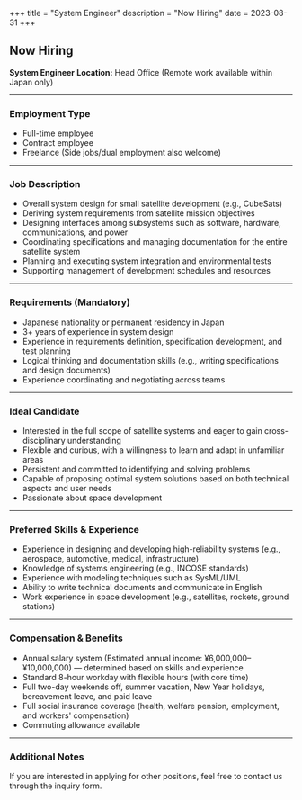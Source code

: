 +++
title = "System Engineer"
description = "Now Hiring"
date = 2023-08-31
+++

## Now Hiring
**System Engineer**
**Location:** Head Office (Remote work available within Japan only)

---

### Employment Type
- Full-time employee
- Contract employee
- Freelance (Side jobs/dual employment also welcome)

---

### Job Description
- Overall system design for small satellite development (e.g., CubeSats)
- Deriving system requirements from satellite mission objectives
- Designing interfaces among subsystems such as software, hardware, communications, and power
- Coordinating specifications and managing documentation for the entire satellite system
- Planning and executing system integration and environmental tests
- Supporting management of development schedules and resources

---

### Requirements (Mandatory)
- Japanese nationality or permanent residency in Japan
- 3+ years of experience in system design
- Experience in requirements definition, specification development, and test planning
- Logical thinking and documentation skills (e.g., writing specifications and design documents)
- Experience coordinating and negotiating across teams

---

### Ideal Candidate
- Interested in the full scope of satellite systems and eager to gain cross-disciplinary understanding
- Flexible and curious, with a willingness to learn and adapt in unfamiliar areas
- Persistent and committed to identifying and solving problems
- Capable of proposing optimal system solutions based on both technical aspects and user needs
- Passionate about space development

---

### Preferred Skills & Experience
- Experience in designing and developing high-reliability systems (e.g., aerospace, automotive, medical, infrastructure)
- Knowledge of systems engineering (e.g., INCOSE standards)
- Experience with modeling techniques such as SysML/UML
- Ability to write technical documents and communicate in English
- Work experience in space development (e.g., satellites, rockets, ground stations)

---

### Compensation & Benefits
- Annual salary system (Estimated annual income: ¥6,000,000–¥10,000,000) — determined based on skills and experience
- Standard 8-hour workday with flexible hours (with core time)
- Full two-day weekends off, summer vacation, New Year holidays, bereavement leave, and paid leave
- Full social insurance coverage (health, welfare pension, employment, and workers' compensation)
- Commuting allowance available

---

### Additional Notes
If you are interested in applying for other positions, feel free to contact us through the inquiry form.
